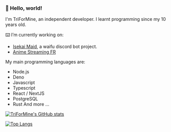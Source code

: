 ### 👋 Hello, world!

I'm TriForMine, an independent developer.
I learnt programming since my 10 years old.

⌨️ I’m currently working on:
- [Isekai Maid](https://www.isekaimaid.xyz/), a waifu discord bot project.
- [Anime Streaming FR](https://www.animestreamingfr.fr/)

My main programming languages are:
- Node.js
- Deno
- Javascript
- Typescript
- React / NextJS
- PostgreSQL
- Rust
And more ...

[![TriForMine's GitHub stats](https://github-readme-stats.vercel.app/api?username=TriForMine&show_icons=true&theme=tokyonight)](https://github.com/anuraghazra/github-readme-stats)

[![Top Langs](https://github-readme-stats.vercel.app/api/top-langs/?username=TriForMine&layout=compact&hide=c%2B%2B,makefile,python)](https://github.com/anuraghazra/github-readme-stats)
